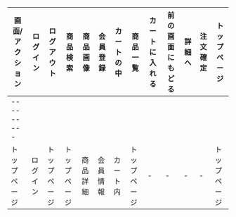|画面/アクション|ログイン|ログアウト|商品検索|商品画像|会員登録|カートの中|商品一覧|カートに入れる|前の画面にもどる|詳細へ|注文確定|トップページ|
|------------|-------|--------|-------|-------|------|---------|------|------------|--------------|----|-------|---------|
---------|
|トップページ|ログイン|トップページ|トップページ|商品詳細|会員情報|カート内|トップページ|-|-|-|-|トップページ|
